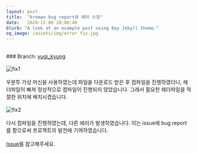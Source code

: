 ```yaml
---
layout: post
title:  "kroman bug report와 에러 수정"
date:   2020-12-06 10:00:40
blurb: "A look at an example post using Bay Jekyll theme."
og_image: /assets/img/error fix.jpg
---
```

<br />
### Branch: <a href="https://github.com/20-2-SKKU-OSS/kroman/tree/yugi_kyung">yugi_kyung</a>
<br />
<br />
<img src="{{ "/assets/img/error fix2.jpg" | absolute_url }}" alt="fix1" class="post-pic"/>
<br />
<br />
우분투 가상 머신을 사용하였는데 파일을 다운로드 받은 후 컴파일을 진행하였더니, 헤더파일이 빠져 정상적으로 컴파일이 진행되지 않았습니다. 그래서 필요한 헤더파일을 적절한 위치에 배치시켰습니다.
<br />
<br />
<img src="{{ "/assets/img/error fix.jpg" | absolute_url }}" alt="fix2" >
<br />
<br />
다시 컴파일을 진행하였는데, 다른 에러가 발생하였습니다. 이는 issue에 bug report를 함으로써 프로젝트의 발전에 기여하였습니다.
<br />
<br />
<a href="https://github.com/zhangkaiyulw/kroman/issues">Issue</a>를 참고해주세요.
